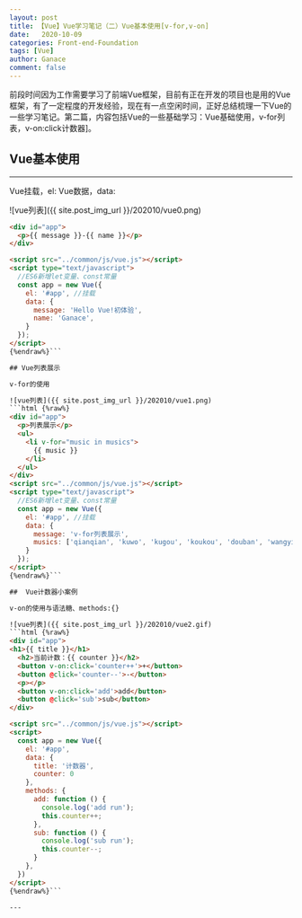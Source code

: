 ```yaml
---
layout: post
title: 【Vue】Vue学习笔记（二）Vue基本使用[v-for,v-on]
date:   2020-10-09
categories: Front-end-Foundation
tags: [Vue]
author: Ganace
comment: false
---
```


前段时间因为工作需要学习了前端Vue框架，目前有正在开发的项目也是用的Vue框架，有了一定程度的开发经验，现在有一点空闲时间，正好总结梳理一下Vue的一些学习笔记。第二篇，内容包括Vue的一些基础学习：Vue基础使用，v-for列表，v-on:click计数器]。


## Vue基本使用

---
Vue挂载，el:
Vue数据，data:

![vue列表]({{ site.post_img_url }}/202010/vue0.png)
```html {%raw%} 
<div id="app">
  <p>{{ message }}-{{ name }}</p>
</div>

<script src="../common/js/vue.js"></script>
<script type="text/javascript">
  //ES6新增let变量、const常量
  const app = new Vue({
    el: '#app', //挂载
    data: {
      message: 'Hello Vue!初体验',
      name: 'Ganace',
    }
  });
</script>
{%endraw%}```

## Vue列表展示

v-for的使用

![vue列表]({{ site.post_img_url }}/202010/vue1.png)
```html {%raw%}
<div id="app">
  <p>列表展示</p>
  <ul>
    <li v-for="music in musics">
      {{ music }}
    </li>
  </ul>
</div>
<script src="../common/js/vue.js"></script>
<script type="text/javascript">
  //ES6新增let变量、const常量
  const app = new Vue({
    el: '#app', //挂载
    data: {
      message: 'v-for列表展示',
      musics: ['qianqian', 'kuwo', 'kugou', 'koukou', 'douban', 'wangyiyun']
    }
  });
</script>
{%endraw%}```

##  Vue计数器小案例

v-on的使用与语法糖、methods:{}

![vue列表]({{ site.post_img_url }}/202010/vue2.gif)
```html {%raw%}
<div id="app">
<h1>{{ title }}</h1>
  <h2>当前计数：{{ counter }}</h2>
  <button v-on:click='counter++'>+</button>
  <button @click='counter--'>-</button>
  <p></p>
  <button v-on:click='add'>add</button>
  <button @click='sub'>sub</button>
</div>

<script src="../common/js/vue.js"></script>
<script>
  const app = new Vue({
    el: '#app',
    data: {
      title: '计数器',
      counter: 0
    },
    methods: {
      add: function () {
        console.log('add run');
        this.counter++;
      },
      sub: function () {
        console.log('sub run');
        this.counter--;
      }
    },
  })
</script>
{%endraw%}```

---
